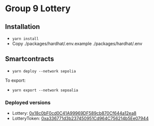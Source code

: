 #  Group 9 Lottery

## Installation

* `yarn install`
* Copy ./packages/hardhat/.env.example ./packages/hardhat/.env

## Smartcontracts

* `yarn deploy --network sepolia`

To export:
* `yarn export --network sepoalia`

### Deployed versions

* Lottery: [0x18c0bF0cd0C41A99969DF589cb870Cf644a12ea8](https://sepolia.etherscan.io/address/0x18c0bF0cd0C41A99969DF589cb870Cf644a12ea8)
* LotteryToken: [0xa336771d3b237450951Cd964C756214b5Ee07944](https://sepolia.etherscan.io/address/0xa336771d3b237450951Cd964C756214b5Ee07944)
